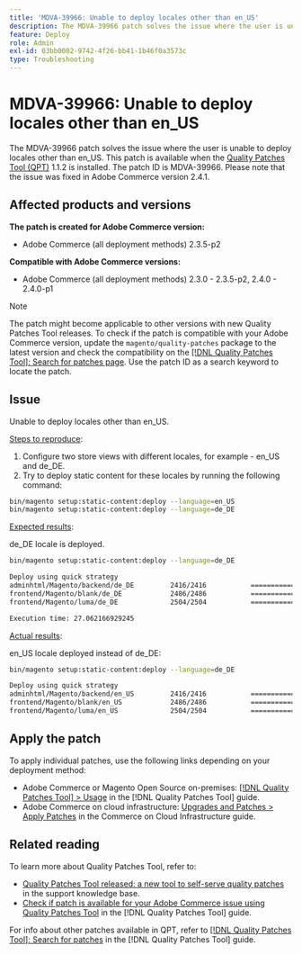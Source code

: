 ```yaml
---
title: 'MDVA-39966: Unable to deploy locales other than en_US'
description: The MDVA-39966 patch solves the issue where the user is unable to deploy locales other than en_US. This patch is available when the [Quality Patches Tool (QPT)](https://experienceleague.adobe.com/en/docs/commerce-operations/tools/quality-patches-tool/quality-patches-tool-to-self-serve-quality-patches) 1.1.2 is installed. The patch ID is MDVA-39966. Please note that the issue was fixed in Adobe Commerce version 2.4.1.
feature: Deploy
role: Admin
exl-id: 03bb0002-9742-4f26-bb41-1b46f0a3573c
type: Troubleshooting
---
```

# MDVA-39966: Unable to deploy locales other than en_US

The MDVA-39966 patch solves the issue where the user is unable to deploy locales other than en_US. This patch is available when the [Quality Patches Tool (QPT)](https://experienceleague.adobe.com/en/docs/commerce-operations/tools/quality-patches-tool/quality-patches-tool-to-self-serve-quality-patches) 1.1.2 is installed. The patch ID is MDVA-39966. Please note that the issue was fixed in Adobe Commerce version 2.4.1.

## Affected products and versions

**The patch is created for Adobe Commerce version:**

* Adobe Commerce (all deployment methods) 2.3.5-p2

**Compatible with Adobe Commerce versions:**

* Adobe Commerce (all deployment methods) 2.3.0 - 2.3.5-p2, 2.4.0 - 2.4.0-p1

>[!NOTE]
>
>The patch might become applicable to other versions with new Quality Patches Tool releases. To check if the patch is compatible with your Adobe Commerce version, update the `magento/quality-patches` package to the latest version and check the compatibility on the [[!DNL Quality Patches Tool]: Search for patches page](https://experienceleague.adobe.com/en/docs/commerce-operations/tools/quality-patches-tool/quality-patches-tool-to-self-serve-quality-patches). Use the patch ID as a search keyword to locate the patch.

## Issue

Unable to deploy locales other than en_US.

<u>Steps to reproduce</u>:

1. Configure two store views with different locales, for example - en_US and de_DE.
1. Try to deploy static content for these locales by running the following command:

```bash
bin/magento setup:static-content:deploy --language=en_US
bin/magento setup:static-content:deploy --language=de_DE
```

<u>Expected results</u>:

de_DE locale is deployed.

```bash
bin/magento setup:static-content:deploy --language=de_DE

Deploy using quick strategy
adminhtml/Magento/backend/de_DE         2416/2416           ============================ 100%   9 secs
frontend/Magento/blank/de_DE            2486/2486           ============================ 100%   7 secs
frontend/Magento/luma/de_DE             2504/2504           ============================ 100%   8 secs

Execution time: 27.062166929245
```

<u>Actual results</u>:

en_US locale deployed instead of de_DE:

```bash
bin/magento setup:static-content:deploy --language=de_DE

Deploy using quick strategy
adminhtml/Magento/backend/en_US         2416/2416           ============================ 100%   2 secs
frontend/Magento/blank/en_US            2486/2486           ============================ 100%   1 sec
frontend/Magento/luma/en_US             2504/2504           ============================ 100%   2 secs
```

## Apply the patch

To apply individual patches, use the following links depending on your deployment method:

* Adobe Commerce or Magento Open Source on-premises: [[!DNL Quality Patches Tool] > Usage](/help/tools/quality-patches-tool/usage.md) in the [!DNL Quality Patches Tool] guide.
* Adobe Commerce on cloud infrastructure: [Upgrades and Patches > Apply Patches](https://experienceleague.adobe.com/docs/commerce-cloud-service/user-guide/develop/upgrade/apply-patches.html) in the Commerce on Cloud Infrastructure guide.

## Related reading

To learn more about Quality Patches Tool, refer to:

* [Quality Patches Tool released: a new tool to self-serve quality patches](https://experienceleague.adobe.com/en/docs/commerce-operations/tools/quality-patches-tool/quality-patches-tool-to-self-serve-quality-patches) in the support knowledge base.
* [Check if patch is available for your Adobe Commerce issue using Quality Patches Tool](/help/tools/quality-patches-tool/patches-available-in-qpt/check-patch-for-magento-issue-with-magento-quality-patches.md) in the [!DNL Quality Patches Tool] guide.

For info about other patches available in QPT, refer to [[!DNL Quality Patches Tool]: Search for patches](https://experienceleague.adobe.com/tools/commerce-quality-patches/index.html) in the [!DNL Quality Patches Tool] guide.
